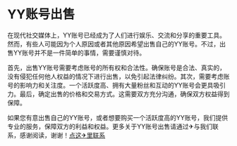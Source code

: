 # YY账号出售

在现代社交媒体上，YY账号已经成为了人们进行娱乐、交流和分享的重要工具。然而，有些人可能因为个人原因或者其他原因希望出售自己的YY账号。不过，出售YY账号并不是一件简单的事情，需要谨慎对待。

首先，出售YY账号需要考虑账号的所有权和合法性。确保账号是合法、真实的，没有侵犯任何他人权益的情况下进行出售，以免引起法律纠纷。其次，需要考虑账号的影响力和关注度。一个活跃度高、拥有大量粉丝和互动的YY账号会更具吸引力。最后，确定出售的价格和交易方式。这需要双方充分沟通，确保双方权益得到保障。

如果您有意出售自己的YY账号，或者想要购买一个活跃度高的YY账号，我们提供专业的服务，保障双方的利益和权益。更多关于YY账号出售请通过✈与我们联系，感谢阅读，谢谢！[点这✈里联系](https://b.k02.cc)